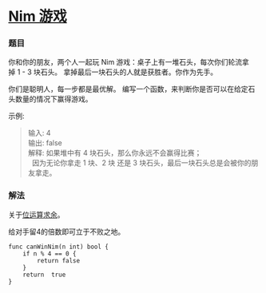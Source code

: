 # [Nim 游戏](https://leetcode-cn.com/problems/nim-game/)

### 题目
你和你的朋友，两个人一起玩 Nim 游戏：桌子上有一堆石头，每次你们轮流拿掉 1 - 3 块石头。 拿掉最后一块石头的人就是获胜者。你作为先手。

你们是聪明人，每一步都是最优解。 编写一个函数，来判断你是否可以在给定石头数量的情况下赢得游戏。

示例:

>输入: 4  
输出: false   
解释: 如果堆中有 4 块石头，那么你永远不会赢得比赛；  
     因为无论你拿走 1 块、2 块 还是 3 块石头，最后一块石头总是会被你的朋友拿走。


### 解法

关于[位运算求余](https://blog.csdn.net/black_ox/article/details/46411997)。

给对手留4的倍数即可立于不败之地。

```
func canWinNim(n int) bool {
	if n % 4 == 0 {
		return false
	}
	return  true
}
```
